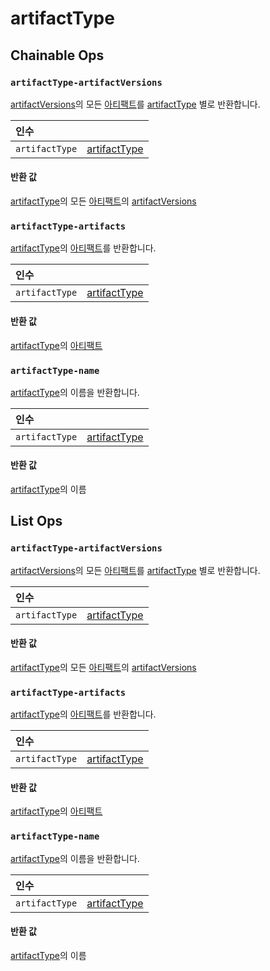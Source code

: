
# artifactType

## Chainable Ops
<h3 id="artifactType-artifactVersions"><code>artifactType-artifactVersions</code></h3>

[artifactVersions](https://docs.wandb.ai/ref/weave/artifact-version)의 모든 [아티팩트](https://docs.wandb.ai/ref/weave/artifact)를 [artifactType](https://docs.wandb.ai/ref/weave/artifact-type) 별로 반환합니다.

| 인수 |  |
| :--- | :--- |
| `artifactType` | [artifactType](https://docs.wandb.ai/ref/weave/artifact-type) |

#### 반환 값
[artifactType](https://docs.wandb.ai/ref/weave/artifact-type)의 모든 [아티팩트](https://docs.wandb.ai/ref/weave/artifact)의 [artifactVersions](https://docs.wandb.ai/ref/weave/artifact-version)

<h3 id="artifactType-artifacts"><code>artifactType-artifacts</code></h3>

[artifactType](https://docs.wandb.ai/ref/weave/artifact-type)의 [아티팩트](https://docs.wandb.ai/ref/weave/artifact)를 반환합니다.

| 인수 |  |
| :--- | :--- |
| `artifactType` | [artifactType](https://docs.wandb.ai/ref/weave/artifact-type) |

#### 반환 값
[artifactType](https://docs.wandb.ai/ref/weave/artifact-type)의 [아티팩트](https://docs.wandb.ai/ref/weave/artifact)

<h3 id="artifactType-name"><code>artifactType-name</code></h3>

[artifactType](https://docs.wandb.ai/ref/weave/artifact-type)의 이름을 반환합니다.

| 인수 |  |
| :--- | :--- |
| `artifactType` | [artifactType](https://docs.wandb.ai/ref/weave/artifact-type) |

#### 반환 값
[artifactType](https://docs.wandb.ai/ref/weave/artifact-type)의 이름

## List Ops
<h3 id="artifactType-artifactVersions"><code>artifactType-artifactVersions</code></h3>

[artifactVersions](https://docs.wandb.ai/ref/weave/artifact-version)의 모든 [아티팩트](https://docs.wandb.ai/ref/weave/artifact)를 [artifactType](https://docs.wandb.ai/ref/weave/artifact-type) 별로 반환합니다.

| 인수 |  |
| :--- | :--- |
| `artifactType` | [artifactType](https://docs.wandb.ai/ref/weave/artifact-type) |

#### 반환 값
[artifactType](https://docs.wandb.ai/ref/weave/artifact-type)의 모든 [아티팩트](https://docs.wandb.ai/ref/weave/artifact)의 [artifactVersions](https://docs.wandb.ai/ref/weave/artifact-version)

<h3 id="artifactType-artifacts"><code>artifactType-artifacts</code></h3>

[artifactType](https://docs.wandb.ai/ref/weave/artifact-type)의 [아티팩트](https://docs.wandb.ai/ref/weave/artifact)를 반환합니다.

| 인수 |  |
| :--- | :--- |
| `artifactType` | [artifactType](https://docs.wandb.ai/ref/weave/artifact-type) |

#### 반환 값
[artifactType](https://docs.wandb.ai/ref/weave/artifact-type)의 [아티팩트](https://docs.wandb.ai/ref/weave/artifact)

<h3 id="artifactType-name"><code>artifactType-name</code></h3>

[artifactType](https://docs.wandb.ai/ref/weave/artifact-type)의 이름을 반환합니다.

| 인수 |  |
| :--- | :--- |
| `artifactType` | [artifactType](https://docs.wandb.ai/ref/weave/artifact-type) |

#### 반환 값
[artifactType](https://docs.wandb.ai/ref/weave/artifact-type)의 이름